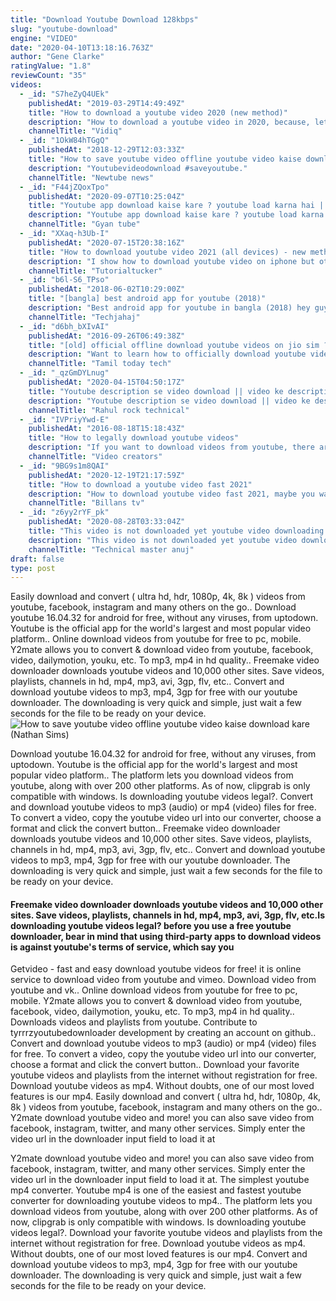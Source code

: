 ```yaml
---
title: "Download Youtube Download 128kbps"
slug: "youtube-download"
engine: "VIDEO"
date: "2020-04-10T13:18:16.763Z"
author: "Gene Clarke"
ratingValue: "1.8"
reviewCount: "35"
videos:
  - _id: "S7heZyQ4UEk"
    publishedAt: "2019-03-29T14:49:49Z"
    title: "How to download a youtube video 2020 (new method)"
    description: "How to download a youtube video in 2020, because, let&#39;s face it, everyone accidentally deleted a video! subscribe now: read more"
    channelTitle: "Vidiq"
  - _id: "1OkW84hTGgQ"
    publishedAt: "2018-12-29T12:03:33Z"
    title: "How to save youtube video offline youtube video kaise download kare"
    description: "Youtubevideodownload #saveyoutube."
    channelTitle: "Newtube news"
  - _id: "F44jZQoxTpo"
    publishedAt: "2020-09-07T10:25:04Z"
    title: "Youtube app download kaise kare ? youtube load karna hai | youtube app install kaise kare"
    description: "Youtube app download kaise kare ? youtube load karna hai | youtube app install kaise kare | youtube app download karna hai | youtube app download kar do"
    channelTitle: "Gyan tube"
  - _id: "XXaq-h3Ub-I"
    publishedAt: "2020-07-15T20:38:16Z"
    title: "How to download youtube video 2021 (all devices) - new method"
    description: "I show how to download youtube video on iphone but other devices also work! so how to download youtube video android and its free so how to download"
    channelTitle: "Tutorialtucker"
  - _id: "b6l-S6_TPso"
    publishedAt: "2018-06-02T10:29:00Z"
    title: "[bangla] best android app for youtube (2018)"
    description: "Best android app for youtube in bangla (2018) hey guys! i am sagor. In this video i will talk about an android app that is so useful if you want to download"
    channelTitle: "Techjahaj"
  - _id: "d6bh_bXIvAI"
    publishedAt: "2016-09-26T06:49:38Z"
    title: "[old] official offline download youtube videos on jio sim ? | tamil today | super apps series"
    description: "Want to learn how to officially download youtube videos you like? here&#39;s the solution provided by tamil today youtube channel. You can also download with"
    channelTitle: "Tamil today tech"
  - _id: "_qzGmDYLnug"
    publishedAt: "2020-04-15T04:50:17Z"
    title: "Youtube description se video download || video ke description se download kaise kare || youtube"
    description: "Youtube description se video download || video ke description se download kaise kare || youtube hi friends i am rahul rock welcome to my youtube channel"
    channelTitle: "Rahul rock technical"
  - _id: "IVPriyYwd-E"
    publishedAt: "2016-08-18T15:18:43Z"
    title: "How to legally download youtube videos"
    description: "If you want to download videos from youtube, there are very few legal ways to do that. It&#39;s tempting to download videos from youtube to either watch later or to"
    channelTitle: "Video creators"
  - _id: "9BG9s1m8QAI"
    publishedAt: "2020-12-19T21:17:59Z"
    title: "How to download a youtube video fast 2021"
    description: "How to download youtube video fast 2021, maybe you want to download youtube videos for broll, or you are using the youtube video download tool to save"
    channelTitle: "Billans tv"
  - _id: "z6yy2rYF_pk"
    publishedAt: "2020-08-28T03:33:04Z"
    title: "This video is not downloaded yet youtube video downloading problem | trick youtube fix problem"
    description: "This video is not downloaded yet youtube video downloading problem | trick youtube fix problem how to download videos from youtube don&#39;t forget like"
    channelTitle: "Technical master anuj"
draft: false
type: post
---
```


Easily download and convert ( ultra hd, hdr, 1080p, 4k, 8k ) videos from youtube, facebook, instagram and many others on the go.. Download youtube 16.04.32 for android for free, without any viruses, from uptodown. Youtube is the official app for the world&#39;s largest and most popular video platform.. Online download videos from youtube for free to pc, mobile. Y2mate allows you to convert &amp; download video from youtube, facebook, video, dailymotion, youku, etc. To mp3, mp4 in hd quality.. Freemake video downloader downloads youtube videos and 10,000 other sites. Save videos, playlists, channels in hd, mp4, mp3, avi, 3gp, flv, etc.. Convert and download youtube videos to mp3, mp4, 3gp for free with our youtube downloader. The downloading is very quick and simple, just wait a few seconds for the file to be ready on your device.
![How to save youtube video offline youtube video kaise download kare (Nathan Sims)](https://i.ytimg.com/vi/1OkW84hTGgQ/hqdefault.jpg "How to save youtube video offline youtube video kaise download kare (Bess Rodgers)")

Download youtube 16.04.32 for android for free, without any viruses, from uptodown. Youtube is the official app for the world&#39;s largest and most popular video platform.. The platform lets you download videos from youtube, along with over 200 other platforms. As of now, clipgrab is only compatible with windows. Is downloading youtube videos legal?. Convert and download youtube videos to mp3 (audio) or mp4 (video) files for free. To convert a video, copy the youtube video url into our converter, choose a format and click the convert button.. Freemake video downloader downloads youtube videos and 10,000 other sites. Save videos, playlists, channels in hd, mp4, mp3, avi, 3gp, flv, etc.. Convert and download youtube videos to mp3, mp4, 3gp for free with our youtube downloader. The downloading is very quick and simple, just wait a few seconds for the file to be ready on your device.
<!--inArticleAds-->

<!--galleryOne-->

#### Freemake video downloader downloads youtube videos and 10,000 other sites. Save videos, playlists, channels in hd, mp4, mp3, avi, 3gp, flv, etc.Is downloading youtube videos legal? before you use a free youtube downloader, bear in mind that using third-party apps to download videos is against youtube&#39;s terms of service, which say you
<!--inArticleAds-->

<!--galleryTwo-->

Getvideo - fast and easy download youtube videos for free! it is online service to download video from youtube and vimeo. Download video from youtube and vk.. Online download videos from youtube for free to pc, mobile. Y2mate allows you to convert &amp; download video from youtube, facebook, video, dailymotion, youku, etc. To mp3, mp4 in hd quality.. Downloads videos and playlists from youtube. Contribute to tyrrrzyoutubedownloader development by creating an account on github.. Convert and download youtube videos to mp3 (audio) or mp4 (video) files for free. To convert a video, copy the youtube video url into our converter, choose a format and click the convert button.. Download your favorite youtube videos and playlists from the internet without registration for free. Download youtube videos as mp4. Without doubts, one of our most loved features is our mp4. Easily download and convert ( ultra hd, hdr, 1080p, 4k, 8k ) videos from youtube, facebook, instagram and many others on the go.. Y2mate download youtube video and more! you can also save video from facebook, instagram, twitter, and many other services. Simply enter the video url in the downloader input field to load it at
<!--galleryThree-->

Y2mate download youtube video and more! you can also save video from facebook, instagram, twitter, and many other services. Simply enter the video url in the downloader input field to load it at. The simplest youtube mp4 converter. Youtube mp4 is one of the easiest and fastest youtube converter for downloading youtube videos to mp4.. The platform lets you download videos from youtube, along with over 200 other platforms. As of now, clipgrab is only compatible with windows. Is downloading youtube videos legal?. Download your favorite youtube videos and playlists from the internet without registration for free. Download youtube videos as mp4. Without doubts, one of our most loved features is our mp4. Convert and download youtube videos to mp3, mp4, 3gp for free with our youtube downloader. The downloading is very quick and simple, just wait a few seconds for the file to be ready on your device.